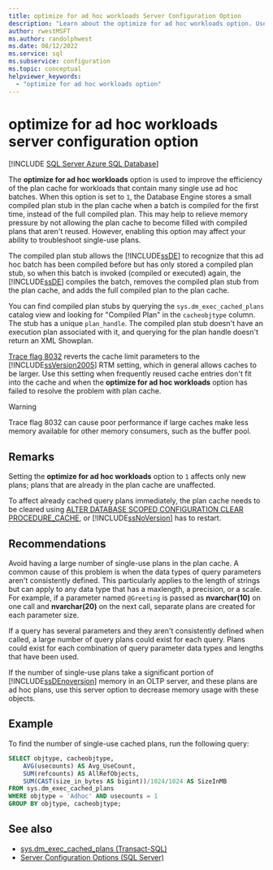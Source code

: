 ```yaml
---
title: optimize for ad hoc workloads Server Configuration Option
description: "Learn about the optimize for ad hoc workloads option. Use it to improve SQL Server plan cache efficiency when workloads contain many single-use ad hoc batches."
author: rwestMSFT
ms.author: randolphwest
ms.date: 08/12/2022
ms.service: sql
ms.subservice: configuration
ms.topic: conceptual
helpviewer_keywords:
  - "optimize for ad hoc workloads option"
---
```


# optimize for ad hoc workloads server configuration option

[!INCLUDE [SQL Server Azure SQL Database](../../includes/applies-to-version/sql-asdb-asdbmi-pdw.md)]

The **optimize for ad hoc workloads** option is used to improve the efficiency of the plan cache for workloads that contain many single use ad hoc batches. When this option is set to `1`, the Database Engine stores a small compiled plan stub in the plan cache when a batch is compiled for the first time, instead of the full compiled plan. This may help to relieve memory pressure by not allowing the plan cache to become filled with compiled plans that aren't reused. However, enabling this option may affect your ability to troubleshoot single-use plans.

The compiled plan stub allows the [!INCLUDE[ssDE](../../includes/ssde-md.md)] to recognize that this ad hoc batch has been compiled before but has only stored a compiled plan stub, so when this batch is invoked (compiled or executed) again, the [!INCLUDE[ssDE](../../includes/ssde-md.md)] compiles the batch, removes the compiled plan stub from the plan cache, and adds the full compiled plan to the plan cache.

You can find compiled plan stubs by querying the `sys.dm_exec_cached_plans` catalog view and looking for "Compiled Plan" in the `cacheobjtype` column. The stub has a unique `plan_handle`. The compiled plan stub doesn't have an execution plan associated with it, and querying for the plan handle doesn't return an XML Showplan.

[Trace flag 8032](../../t-sql/database-console-commands/dbcc-traceon-trace-flags-transact-sql.md) reverts the cache limit parameters to the [!INCLUDE[ssVersion2005](../../includes/ssversion2005-md.md)] RTM setting, which in general allows caches to be larger. Use this setting when frequently reused cache entries don't fit into the cache and when the **optimize for ad hoc workloads** option has failed to resolve the problem with plan cache.

> [!WARNING]  
> Trace flag 8032 can cause poor performance if large caches make less memory available for other memory consumers, such as the buffer pool.

## Remarks

Setting the **optimize for ad hoc workloads** option to `1` affects only new plans; plans that are already in the plan cache are unaffected.

To affect already cached query plans immediately, the plan cache needs to be cleared using [ALTER DATABASE SCOPED CONFIGURATION CLEAR PROCEDURE_CACHE](../../t-sql/statements/alter-database-scoped-configuration-transact-sql.md), or [!INCLUDE[ssNoVersion](../../includes/ssnoversion-md.md)] has to restart.

## Recommendations

Avoid having a large number of single-use plans in the plan cache. A common cause of this problem is when the data types of query parameters aren't consistently defined. This particularly applies to the length of strings but can apply to any data type that has a maxlength, a precision, or a scale. For example, if a parameter named `@Greeting` is passed as **nvarchar(10)** on one call and **nvarchar(20)** on the next call, separate plans are created for each parameter size.

If a query has several parameters and they aren't consistently defined when called, a large number of query plans could exist for each query. Plans could exist for each combination of query parameter data types and lengths that have been used.

If the number of single-use plans take a significant portion of [!INCLUDE[ssDEnoversion](../../includes/ssdenoversion-md.md)] memory in an OLTP server, and these plans are ad hoc plans, use this server option to decrease memory usage with these objects.

## Example

To find the number of single-use cached plans, run the following query:

```sql
SELECT objtype, cacheobjtype,
    AVG(usecounts) AS Avg_UseCount,
    SUM(refcounts) AS AllRefObjects,
    SUM(CAST(size_in_bytes AS bigint))/1024/1024 AS SizeInMB
FROM sys.dm_exec_cached_plans
WHERE objtype = 'Adhoc' AND usecounts = 1
GROUP BY objtype, cacheobjtype;
```

## See also

- [sys.dm_exec_cached_plans &#40;Transact-SQL&#41;](../../relational-databases/system-dynamic-management-views/sys-dm-exec-cached-plans-transact-sql.md)
- [Server Configuration Options &#40;SQL Server&#41;](../../database-engine/configure-windows/server-configuration-options-sql-server.md)
